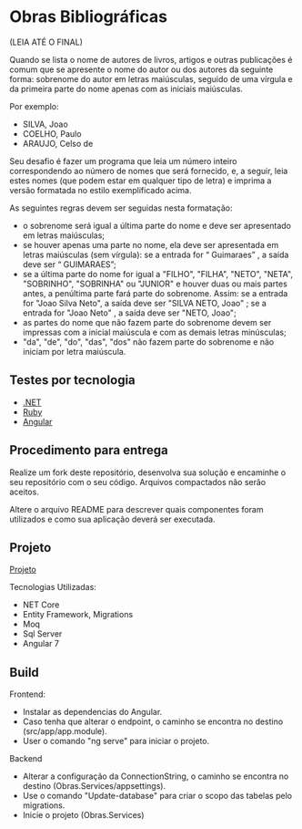 # Obras Bibliográficas

(LEIA ATÉ O FINAL)

Quando se lista o nome de autores de livros, artigos e outras publicações é comum que se apresente o nome do autor ou dos autores da seguinte forma: sobrenome do autor em letras maiúsculas, seguido de uma vírgula e da primeira parte do nome apenas com as iniciais maiúsculas.

Por exemplo:
* SILVA, Joao
* COELHO, Paulo
* ARAUJO, Celso de

Seu desafio é fazer um programa que leia um número inteiro correspondendo ao número de nomes que será fornecido, e, a seguir, leia estes nomes (que podem estar em qualquer tipo de letra) e imprima a versão formatada no estilo exemplificado acima.

As seguintes regras devem ser seguidas nesta formatação:
* o sobrenome será igual a última parte do nome e deve ser apresentado em letras maiúsculas;
* se houver apenas uma parte no nome, ela deve ser apresentada em letras maiúsculas (sem vírgula): se a entrada for “ Guimaraes” , a saída deve ser “ GUIMARAES”;
* se a última parte do nome for igual a "FILHO", "FILHA", "NETO", "NETA", "SOBRINHO", "SOBRINHA" ou "JUNIOR" e houver duas ou mais partes antes, a penúltima parte fará parte do sobrenome. Assim: se a entrada for "Joao Silva Neto", a saída deve ser "SILVA NETO, Joao" ; se a entrada for "Joao Neto" , a saída deve ser "NETO, Joao";
* as partes do nome que não fazem parte do sobrenome devem ser impressas com a inicial maiúscula e com as demais letras minúsculas;
* "da", "de", "do", "das", "dos" não fazem parte do sobrenome e não iniciam por letra maiúscula.

## Testes por tecnologia
* [.NET](https://github.com/guideti/obras-bibliograficas/blob/master/TESTE_DOTNET.md)
* [Ruby](https://github.com/guideti/obras-bibliograficas/blob/master/TESTE_RUBY.md)
* [Angular](https://github.com/guideti/obras-bibliograficas/blob/master/TESTE_ANGULAR.md)

## Procedimento para entrega
Realize um fork deste repositório, desenvolva sua solução e encaminhe o seu repositório com o seu código. Arquivos compactados não serão aceitos.

Altere o arquivo README para descrever quais componentes foram utilizados e como sua aplicação deverá ser executada.

## Projeto

[Projeto](https://github.com/luizhcz/Obras)

Tecnologias Utilizadas:
* NET Core
* Entity Framework, Migrations
* Moq
* Sql Server
* Angular 7

## Build

Frontend:
* Instalar as dependencias do Angular.
* Caso tenha que alterar o endpoint, o caminho se encontra no destino (src/app/app.module).
* User o comando "ng serve" para iniciar o projeto.

Backend
* Alterar a configuração da ConnectionString, o caminho se encontra no destino (Obras.Services/appsettings).
* Use o comando "Update-database" para criar o scopo das tabelas pelo migrations.
* Inicie o projeto (Obras.Services)
